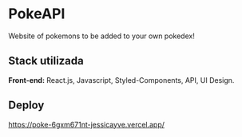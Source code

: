 
# PokeAPI

Website of pokemons to be added to your own pokedex!



## Stack utilizada

**Front-end:** React.js, Javascript,  Styled-Components, API, UI Design.




## Deploy

https://poke-6gxm671nt-jessicayve.vercel.app/
